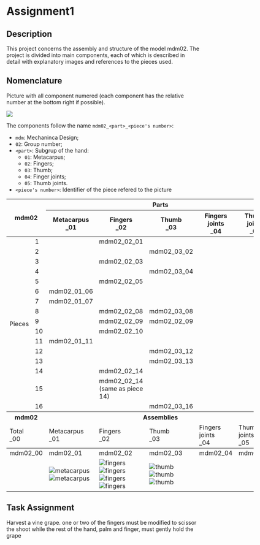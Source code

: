 # Assignment1

## Description

This project concerns the assembly and structure of the model mdm02. The project is divided into main components, each of which is described in detail with explanatory images and references to the pieces used.

## Nomenclature

Picture with all component numered (each component has the relative number at the bottom right if possible).

![](imgs/numered_components.jpg)

The components follow the name `mdm02_<part>_<piece's number>`:

- `mdm`: Mechaninca Design;
- `02`: Group number;
- `<part>`: Subgrup of the hand:
  - `01`: Metacarpus;
  - `02`: Fingers;
  - `03`: Thumb;
  - `04`: Finger joints;
  - `05`: Thumb joints.
- `<piece's number>`: Identifier of the piece refered to the picture

<table style="undefined;table-layout: fixed; width: 645px"><colgroup>
<col style="width: 56px">
<col style="width: 28px">
<col style="width: 107px">
<col style="width: 133px">
<col style="width: 107px">
<col style="width: 107px">
<col style="width: 107px">
</colgroup>
<thead>
  <tr>
    <th colspan="2" rowspan="2">mdm02<br></th>
    <th colspan="5">Parts</th>
  </tr>
  <tr>
    <th>Metacarpus<br>_01</th>
    <th>Fingers<br>_02</th>
    <th>Thumb<br>_03</th>
    <th>Fingers joints<br>_04</th>
    <th>Thumb joints<br>_05</th>
  </tr>
</thead>
<tbody>
  <tr>
    <td class="tg-9wq8" rowspan="16">Pieces</td>
    <td class="tg-0pky">1</td>
    <td class="tg-0pky"></td>
    <td class="tg-0pky"><span style="font-weight:400;font-style:normal;text-decoration:none">mdm02_02_01</span></td>
    <td class="tg-0pky"></td>
    <td class="tg-0pky"><span style="font-weight:400;font-style:normal;text-decoration:none"></span></td>
    <td class="tg-0pky"><span style="font-weight:400;font-style:normal;text-decoration:none"></span></td>
  </tr>
  <tr>
    <td class="tg-0pky">2</td>
    <td class="tg-0pky"></td>
    <td class="tg-0pky"></td>
    <td class="tg-0pky"><span style="font-weight:400;font-style:normal;text-decoration:none">mdm02_03_02</span></td>
    <td class="tg-0pky"><span style="font-weight:400;font-style:normal;text-decoration:none"></span></td>
    <td class="tg-0pky"><span style="font-weight:400;font-style:normal;text-decoration:none"></span></td>
  </tr>
  <tr>
    <td class="tg-0pky">3</td>
    <td class="tg-0pky"></td>
    <td class="tg-c3ow">mdm02_02_03</td>
    <td class="tg-0pky"></td>
    <td class="tg-0pky"><span style="font-weight:400;font-style:normal;text-decoration:none"></span></td>
    <td class="tg-0pky"><span style="font-weight:400;font-style:normal;text-decoration:none"></span></td>
  </tr>
  <tr>
    <td class="tg-0pky">4</td>
    <td class="tg-0pky"></td>
    <td class="tg-0pky"></td>
    <td class="tg-0pky"><span style="font-weight:400;font-style:normal;text-decoration:none">mdm02_03_04</span></td>
    <td class="tg-0pky"><span style="font-weight:400;font-style:normal;text-decoration:none"></span></td>
    <td class="tg-0pky"></td>
  </tr>
  <tr>
    <td class="tg-0pky">5</td>
    <td class="tg-0pky"></td>
    <td class="tg-0pky"><span style="font-weight:400;font-style:normal;text-decoration:none">mdm02_02_05</span></td>
    <td class="tg-0pky"></td>
    <td class="tg-0pky"></td>
    <td class="tg-0pky"></td>
  </tr>
  <tr>
    <td class="tg-0pky">6</td>
    <td class="tg-c3ow">mdm02_01_06</td>
    <td class="tg-c3ow"></td>
    <td class="tg-c3ow"></td>
    <td class="tg-c3ow"></td>
    <td class="tg-c3ow"></td>
  </tr>
  <tr>
    <td class="tg-0pky">7</td>
    <td class="tg-c3ow">mdm02_01_07</td>
    <td class="tg-c3ow"></td>
    <td class="tg-c3ow"></td>
    <td class="tg-c3ow"></td>
    <td class="tg-c3ow"></td>
  </tr>
  <tr>
    <td class="tg-0pky">8</td>
    <td class="tg-0pky"></td>
    <td class="tg-0pky"><span style="font-weight:400;font-style:normal;text-decoration:none">mdm02_02_08</span></td>
    <td class="tg-0pky"><span style="font-weight:400;font-style:normal;text-decoration:none">mdm02_03_08</span></td>
    <td class="tg-0pky"></td>
    <td class="tg-0pky"></td>
  </tr>
  <tr>
    <td class="tg-0pky">9</td>
    <td class="tg-0pky"></td>
    <td class="tg-0pky"><span style="font-weight:400;font-style:normal;text-decoration:none">mdm02_02_09</span></td>
    <td class="tg-0pky"><span style="font-weight:400;font-style:normal;text-decoration:none">mdm02_02_09</span></td>
    <td class="tg-0pky"></td>
    <td class="tg-0pky"></td>
  </tr>
  <tr>
    <td class="tg-0pky">10</td>
    <td class="tg-0pky"></td>
    <td class="tg-0pky"><span style="font-weight:400;font-style:normal;text-decoration:none">mdm02_02_10</span></td>
    <td class="tg-0pky"></td>
    <td class="tg-0pky"></td>
    <td class="tg-0pky"></td>
  </tr>
  <tr>
    <td class="tg-0pky">11</td>
    <td class="tg-c3ow">mdm02_01_11</td>
    <td class="tg-0pky"></td>
    <td class="tg-0pky"></td>
    <td class="tg-0pky"></td>
    <td class="tg-0pky"></td>
  </tr>
  <tr>
    <td class="tg-0pky">12</td>
    <td class="tg-0pky"></td>
    <td class="tg-0pky"></td>
    <td class="tg-0pky"><span style="font-weight:400;font-style:normal;text-decoration:none">mdm02_03_12</span></td>
    <td class="tg-0pky"></td>
    <td class="tg-0pky"></td>
  </tr>
  <tr>
    <td class="tg-0pky">13</td>
    <td class="tg-0pky"></td>
    <td class="tg-0pky"></td>
    <td class="tg-0pky"><span style="font-weight:400;font-style:normal;text-decoration:none">mdm02_03_13</span></td>
    <td class="tg-0pky"></td>
    <td class="tg-0pky"></td>
  </tr>
  <tr>
    <td class="tg-0pky">14</td>
    <td class="tg-0pky"></td>
    <td class="tg-0pky"><span style="font-weight:400;font-style:normal;text-decoration:none">mdm02_02_14</span></td>
    <td class="tg-0pky"></td>
    <td class="tg-0pky"></td>
    <td class="tg-c3ow"></td>
  </tr>
  <tr>
    <td class="tg-0pky">15</td>
    <td class="tg-0pky"></td>
    <td class="tg-0pky"><span style="font-weight:400;font-style:normal;text-decoration:none">mdm02_02_14 (same as piece 14)</span></td>
    <td class="tg-0pky"></td>
    <td class="tg-0pky"></td>
    <td class="tg-0pky"></td>
  </tr>
  <tr>
    <td class="tg-0pky">16</td>
    <td class="tg-0pky"></td>
    <td class="tg-0pky"></td>
    <td class="tg-0pky"><span style="font-weight:400;font-style:normal;text-decoration:none">mdm02_03_16</span></td>
    <td class="tg-0pky"></td>
    <td class="tg-0pky"></td>
  </tr>
  <thead>
  <tr>
    <th colspan="2">mdm02<br></th>
    <th colspan="5">Assemblies</th>
  </tr>
  <tr>
    <td colspan="2">Total<br>_00</td>
    <td>Metacarpus<br>_01</td>
    <td>Fingers<br>_02</td>
    <td>Thumb<br>_03</td>
    <td>Fingers joints<br>_04</td>
    <td>Thumb joints<br>_05</td>
  </tr>
  </thead>
  <tr>
    <td colspan="2">mdm02_00</td>
    <td>mdm02_01</td>
    <td>mdm02_02</td>
    <td>mdm02_03</td>
    <td>mdm02_04</td>
    <td>mdm02_05</td>
  </tr>
  <tr>
    <td colspan="2"></td>
    <td><img src="./imgs/image%201.png" alt="metacarpus"> <img src="./imgs/image%202.png" alt="metacarpus"></td>
    <td><img src="./imgs/image%203.png" alt="fingers"> <img src="./imgs/image%204.png" alt="fingers"> <img src="./imgs/image%205.png" alt="fingers"> <img src="./imgs/image%206.png" alt="fingers"></td>
    <td><img src="./imgs/image%207.png" alt="thumb"> <img src="./imgs/image%208.png" alt="thumb"> <img src="./imgs/image%209.png" alt="thumb"></td>
    <td></td>
    <td></td>
  </tr>
</tbody>
</table>

## Task Assignment

Harvest a vine grape. one or two of the fingers must be modified to scissor the shoot while the rest of the hand, palm and finger, must gently hold the grape
